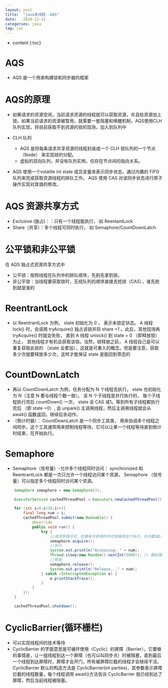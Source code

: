 ```yaml
---
layout: post
title:  "java多线程--AQS"
date:   2020-12-31
categories: java
tag: juc
---
```


* content
{:toc}
# AQS

- AQS 是一个用来构建锁和同步器的框架

# AQS的原理

- 如果请求的资源空闲，当前请求资源的线程就可以获取资源，并且给资源加上锁。如果当前请求的资源被暂用，就需要一套阻塞和唤醒机制，AQS使用CLH队列实现，将目前获取不到资源的锁的现场，加入到队列中
- CLH 队列
  - AQS 是将每条请求共享资源的线程封装成一个 CLH 锁队列的一个节点 （Node） 来实现锁的分配。
  - 虚拟的双向队列，并没有队列实例，仅存在节点间的指向关系。

- AQS 使用一个volatile int state 成员变量来表示同步状态，通过内置的 FIFO 队列来完成获取资源线程的排队工作。 AQS 使用 CAS 对该同步状态进行原子操作实现对其值的修改。

#  AQS 资源共享方式

-  Exclusive (独占)：：只有一个线程能执行， 如 ReentantLock
- Share（共享）：多个线程可同时执行， 如 Semaphore/CountDownLatch

# 公平锁和非公平锁

在 AQS 独占式资源共享方式中

- 公平锁：按照线程在队列中的排队顺序，先到先拿到锁。
- 非公平锁：当线程要获取锁时，无视队列的顺序直接去抢锁（CAS），谁先抢到就是谁的

# ReentrantLock

- 以 ReentrantLock 为例， state 初始化为 0 ， 表示未锁定状态。 A 线程 lock() 时，会调用 tryAcquire() 独占该锁并将 share +1 。此后，其他现场再 tryAcquire() 时就会失败， 直到 A 线程 unlock() 到 state = 0 （即释放锁）为止， 其他线程才有机会获取该锁。当然，锁释放之前， A 线程自己是可以重复获取此锁的 （state 会累加），这就是可重入的概念。但是要注意，获取多少次就要释放多少次，这样才能保证 state 是能回到零态的

# CountDownLatch

- 再以 CountDownLatch 为例，任务分配为 N 个线程去执行， state 也初始化为 N（注意 N 要与线程个数一致）。 该 N 个子线程是并行执行的， 每个子线程执行完后 countDown() 一次， state 会 CAS 减1。等到所有子线程都执行完后 （即 state =0）, 会 unpark() 主调用线程，然后主调用线程就会从 await() 函数返回，继续后余动作。
- （倒计时器）： CountDownLatch 是一个同步工具类， 用来协调多个线程之间同步。这个工具通常用来控制线程等待，它可以让某一个线程等待直到倒计时结束，在开始执行。

# Semaphore

- Semaphore（信号量）-允许多个线程同时访问： synchronized 和 ReentrantLock 都是一次只允许一个线程访问某个资源， Semaphore （信号量）可以指定多个线程同时访问某个资源。

```java
	Semaphore semaphore = new Semaphore(3);

	ExecutorService cachedThreadPool = Executors.newCachedThreadPool();

    for (int i=0;i<10;i++){
        final long num = i;
        cachedThreadPool.submit(new Runnable() {
            @Override
            public void run() {
                try {
                    //请求获得许可，如果有可获得的许可则继续往下执行，许可数减1。否则进入阻塞状态
                    semaphore.acquire();
                    //执行
                    System.out.println("Accessing: " + num);
                    Thread.sleep(new Random().nextInt(5000)); // 模拟随机执行时长
                    //释放
                    semaphore.release();
                    System.out.println("Release..." + num);
                } catch (InterruptedException e) {
                    e.printStackTrace();
                }
            }
        });
    }

    cachedThreadPool.shutdown();
```

# CyclicBarrier(循环栅栏)

- 可以实现线程间的技术等待
- CyclicBarrier 的字面意思是可循环使用（Cyclic）的屏障（Barrier）。它要做的事情是，让一组线程到达一个屏障（也可以叫同步点）时被阻塞，直到最后一个线程到达屏障时，屏障才会开门，所有被屏障拦截的线程才会继续干活。CyclicBarrier 默认的构造方法是 CyclicBarrier(int parties)，其参数表示屏障拦截的线程数量，每个线程调用 await()方法告诉 CyclicBarrier 我已经到达了屏障，然后当前线程被阻塞。